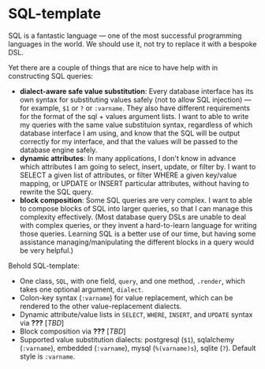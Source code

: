 # SQL-template

SQL is a fantastic language — one of the most successful programming languages in the world. We should use it, not try to replace it with a bespoke DSL. 

Yet there are a couple of things that are nice to have help with in constructing SQL queries:

* **dialect-aware safe value substitution**: Every database interface has its own syntax for substituting values safely (not to allow SQL injection) — for example, `$1` or `?` or `:varname`. They also have different requirements for the format of the sql + values argument lists. I want to able to write my queries with the same value substituion syntax, regardless of which database interface I am using, and know that the SQL will be output correctly for my interface, and that the values will be passed to the database engine safely. 
* **dynamic attributes**: In many applications, I don't know in advance which attributes I am going to select, insert, update, or filter by. I want to SELECT a given list of attributes, or filter WHERE a given key/value mapping, or UPDATE or INSERT particular attributes, without having to rewrite the SQL query.
* **block composition**: Some SQL queries are very complex. I want to able to compose blocks of SQL into larger queries, so that I can manage this complexity effectively. (Most database query DSLs are unable to deal with complex queries, or they invent a hard-to-learn language for writing those queries. Learning SQL is a better use of our time, but having some assistance managing/manipulating the different blocks in a query would be very helpful.)

Behold SQL-template:

* One class, `SQL`, with one field, `query`, and one method, `.render`, which takes one optional argument, `dialect`. 
* Colon-key syntax (`:varname`) for value replacement, which can be rendered to the other value-replacement dialects. 
* Dynamic attribute/value lists in `SELECT`,  `WHERE`, `INSERT`, and `UPDATE` syntax via **???** [*TBD*]
* Block composition via **???** [*TBD*]
* Supported value substitution dialects: postgresql (`$1`), sqlalchemy (`:varname`), embedded (`:varname`), mysql (`%(varname)s`), sqlite (`?`). Default style is `:varname`.

